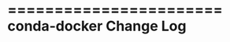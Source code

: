 =======================
conda-docker Change Log
=======================

<!-- current developments -->
